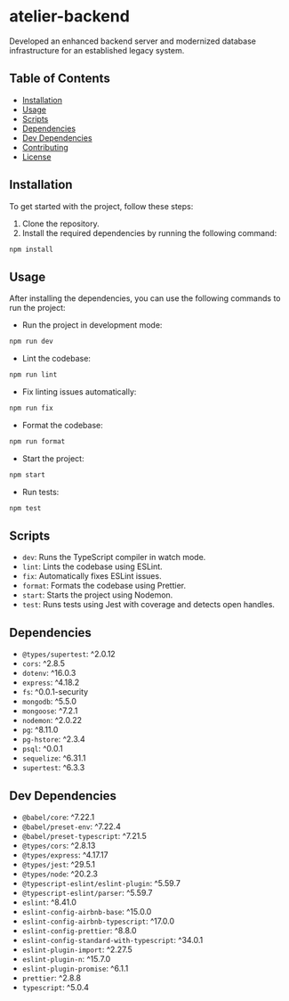 # atelier-backend
Developed an enhanced backend server and modernized database infrastructure for an established legacy system.

## Table of Contents

- [Installation](#installation)
- [Usage](#usage)
- [Scripts](#scripts)
- [Dependencies](#dependencies)
- [Dev Dependencies](#dev-dependencies)
- [Contributing](#contributing)
- [License](#license)

## Installation

To get started with the project, follow these steps:

1. Clone the repository.
2. Install the required dependencies by running the following command:

```bash
npm install
```

## Usage

After installing the dependencies, you can use the following commands to run the project:

- Run the project in development mode:

```bash
npm run dev
```

- Lint the codebase:

```bash
npm run lint
```

- Fix linting issues automatically:

```bash
npm run fix
```

- Format the codebase:

```bash
npm run format
```

- Start the project:

```bash
npm start
```

- Run tests:

```bash
npm test
```

## Scripts

- `dev`: Runs the TypeScript compiler in watch mode.
- `lint`: Lints the codebase using ESLint.
- `fix`: Automatically fixes ESLint issues.
- `format`: Formats the codebase using Prettier.
- `start`: Starts the project using Nodemon.
- `test`: Runs tests using Jest with coverage and detects open handles.

## Dependencies

- `@types/supertest`: ^2.0.12
- `cors`: ^2.8.5
- `dotenv`: ^16.0.3
- `express`: ^4.18.2
- `fs`: ^0.0.1-security
- `mongodb`: ^5.5.0
- `mongoose`: ^7.2.1
- `nodemon`: ^2.0.22
- `pg`: ^8.11.0
- `pg-hstore`: ^2.3.4
- `psql`: ^0.0.1
- `sequelize`: ^6.31.1
- `supertest`: ^6.3.3

## Dev Dependencies

- `@babel/core`: ^7.22.1
- `@babel/preset-env`: ^7.22.4
- `@babel/preset-typescript`: ^7.21.5
- `@types/cors`: ^2.8.13
- `@types/express`: ^4.17.17
- `@types/jest`: ^29.5.1
- `@types/node`: ^20.2.3
- `@typescript-eslint/eslint-plugin`: ^5.59.7
- `@typescript-eslint/parser`: ^5.59.7
- `eslint`: ^8.41.0
- `eslint-config-airbnb-base`: ^15.0.0
- `eslint-config-airbnb-typescript`: ^17.0.0
- `eslint-config-prettier`: ^8.8.0
- `eslint-config-standard-with-typescript`: ^34.0.1
- `eslint-plugin-import`: ^2.27.5
- `eslint-plugin-n`: ^15.7.0
- `eslint-plugin-promise`: ^6.1.1
- `prettier`: ^2.8.8
- `typescript`: ^5.0.4
